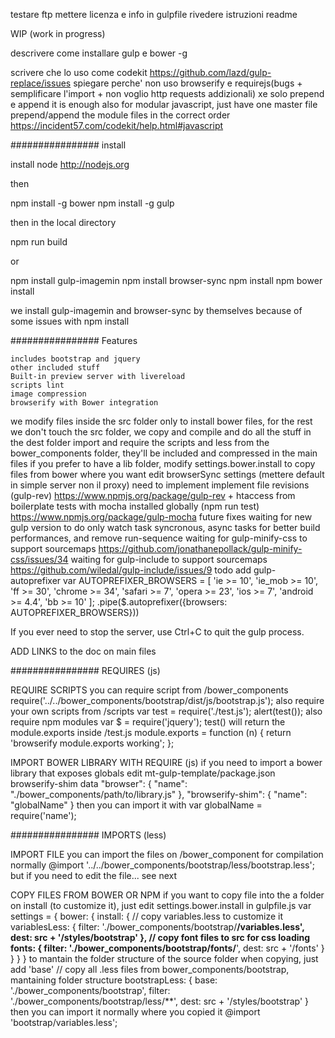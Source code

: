 


testare ftp
mettere licenza e info in gulpfile
rivedere istruzioni readme

WIP (work in progress)

descrivere come installare gulp e bower -g

scrivere che lo uso come codekit https://github.com/lazd/gulp-replace/issues
	spiegare perche' non uso browserify e requirejs(bugs + semplificare l'import + non voglio http requests addizionali)
	xe solo prepend e append
		it is enough also for modular javascript, just have one master file prepend/append the module files in the correct order
			https://incident57.com/codekit/help.html#javascript


################ install

install node http://nodejs.org

then

npm install -g bower
npm install -g gulp

then in the local directory

npm run build

or

npm install gulp-imagemin
npm install browser-sync
npm install
npm bower install

we install gulp-imagemin and browser-sync by themselves because of some issues with npm install


################ Features

	includes bootstrap and jquery
	other included stuff
	Built-in preview server with livereload
	scripts lint
	image compression
	browserify with Bower integration

we modify files inside the src folder only to install bower files, for the rest we don't touch the src folder, we copy and compile and do all the stuff in the dest folder
import and require the scripts and less from the bower_components folder, they'll be included and compressed in the main files
	if you prefer to have a lib folder, modify settings.bower.install to copy files from bower where you want
edit browserSync settings (mettere default in simple server non il proxy)
need to implement
	implement file revisions (gulp-rev) https://www.npmjs.org/package/gulp-rev + htaccess from boilerplate
	tests with mocha installed globally (npm run test) https://www.npmjs.org/package/gulp-mocha
future fixes
	waiting for new gulp version to do only watch task syncronous, async tasks for better build performances, and remove run-sequence
	waiting for gulp-minify-css to support sourcemaps https://github.com/jonathanepollack/gulp-minify-css/issues/34
	waiting for gulp-include to support sourcemaps https://github.com/wiledal/gulp-include/issues/9
todo
	add gulp-autoprefixer
	var AUTOPREFIXER_BROWSERS = [
		'ie >= 10',
		'ie_mob >= 10',
		'ff >= 30',
		'chrome >= 34',
		'safari >= 7',
		'opera >= 23',
		'ios >= 7',
		'android >= 4.4',
		'bb >= 10'
	];
	.pipe($.autoprefixer({browsers: AUTOPREFIXER_BROWSERS}))

If you ever need to stop the server, use Ctrl+C to quit the gulp process.

ADD LINKS to the doc on main files

################ REQUIRES (js)

REQUIRE SCRIPTS
you can require script from /bower_components
	require('../../bower_components/bootstrap/dist/js/bootstrap.js');
also require your own scripts from /scripts
	var test = require('./test.js');
	alert(test());
also require npm modules
	var $ = require('jquery');
test() will return the module.exports inside /test.js
	module.exports = function (n) {
		return 'browserify module.exports working';
	};

IMPORT BOWER LIBRARY WITH REQUIRE (js)
if you need to import a bower library that exposes globals
edit mt-gulp-template/package.json browserify-shim data
	"browser": {
		"name": "./bower_components/path/to/library.js"
	},
	"browserify-shim": {
		"name": "globalName"
	}
then you can import it with
	var globalName = require('name');

################ IMPORTS (less)

IMPORT FILE
you can import the files on /bower_component for compilation normally
	@import '../../bower_components/bootstrap/less/bootstrap.less';
but if you need to edit the file... see next

COPY FILES FROM BOWER OR NPM
if you want to copy file into the a folder on install (to customize it), just edit settings.bower.install in gulpfile.js
	var settings = {
		bower: {
			install: {
				// copy variables.less to customize it
				variablesLess: {
					filter: './bower_components/bootstrap/**/variables.less',
					dest: src + '/styles/bootstrap'
				},
				// copy font files to src for css loading
				fonts: {
					filter: './bower_components/bootstrap/fonts/**',
					dest: src + '/fonts'
				}
			}
		}
	}
to mantain the folder structure of the source folder when copying, just add 'base'
	// copy all .less files from bower_components/bootstrap, mantaining folder structure
	bootstrapLess: {
		base: './bower_components/bootstrap',
		filter: './bower_components/bootstrap/less/**',
		dest: src + '/styles/bootstrap'
	}
then you can import it normally where you copied it
	@import 'bootstrap/variables.less';
